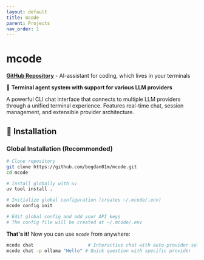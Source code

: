 ```yaml
---
layout: default
title: mcode
parent: Projects
nav_order: 1
---
```


# mcode
**[GitHub Repository](https://github.com/bogdan01m/mcode)** - AI-assistant for coding, which lives in your terminals

🤖 **Terminal agent system with support for various LLM providers**

A powerful CLI chat interface that connects to multiple LLM providers through a unified terminal experience. Features real-time chat, session management, and extensible provider architecture.

## 🚀 Installation

### Global Installation (Recommended)

```bash
# Clone repository
git clone https://github.com/bogdan01m/mcode.git
cd mcode

# Install globally with uv
uv tool install .

# Initialize global configuration (creates ~/.mcode/.env)
mcode config init

# Edit global config and add your API keys
# The config file will be created at ~/.mcode/.env
```

**That's it!** Now you can use `mcode` from anywhere:

```bash
mcode chat                    # Interactive chat with auto-provider selection
mcode chat -p ollama "Hello" # Quick question with specific provider
```